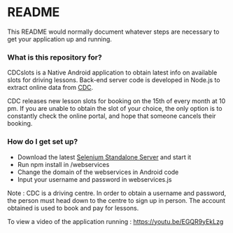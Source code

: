 # README #

This README would normally document whatever steps are necessary to get your application up and running.

### What is this repository for? ###

CDCslots is a Native Android application to obtain latest info on available slots for driving lessons. Back-end server code is developed in Node.js to extract online data from [CDC](cdc.com.sg/Portal/login.aspx).

CDC releases new lesson slots for booking on the 15th of every month at 10 pm. If you are unable to obtain the slot of your choice, the only option is to constantly check the online portal, and hope that someone cancels their booking. 

### How do I get set up? ###

- Download the latest [Selenium Standalone Server](http://www.seleniumhq.org/download/) and start it
- Run npm install in /webservices
- Change the domain of the webservices in Android code
- Input your username and password in webservices.js

Note : CDC is a driving centre. In order to obtain a username and password, the person must head down to the centre to sign up in person. The account obtained is used to book and pay for lessons.

To view a video of the application running : https://youtu.be/EGQR9yEkLzg